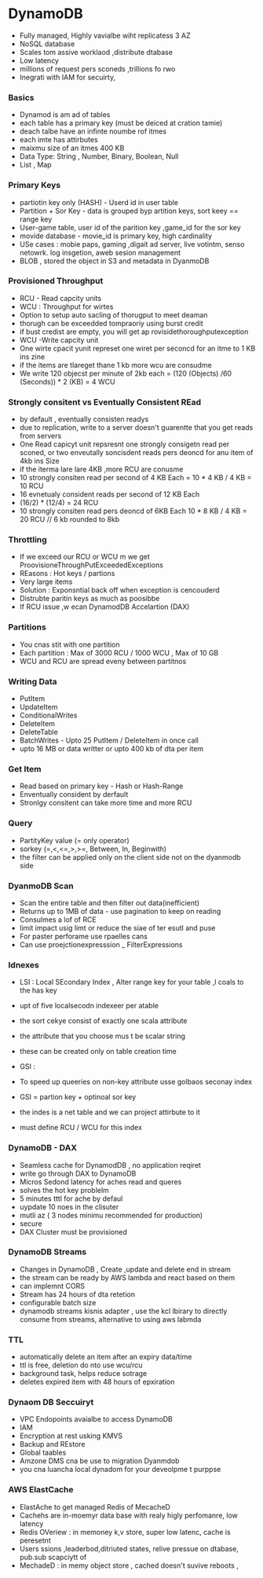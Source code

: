 # DynamoDB
* Fully managed, Highly vavialbe wiht replicatess 3 AZ
* NoSQL database 
* Scales tom assive worklaod ,distribute dtabase 
* Low latency
* millions of request pers sconeds ,trillions fo rwo
* Inegrati with IAM for secuirty,
### Basics
* Dynamod is am ad of tables
* each table has a primary key (must be deiced at cration tamie)
* deach talbe have an infinte noumbe rof itmes
* each imte has attirbutes 
* maixmu size of an itmes 400 KB
* Data Type: String , Number, Binary, Boolean, Null
* List , Map
### Primary Keys
 * partiotin key only (HASH) - Userd id in user table
 * Partition + Sor Key - data is grouped byp artition keys, sort keey == range key
 * User-game table, user id of the parition key ,game_id for the sor key
 * movide database - movie_id is primary key, high cardinality
 * USe cases : mobie paps, gaming ,digait ad server, live votintm, senso netowrk. log insgetion, aweb sesion management
 * BLOB , stored the object in S3 and metadata in DyanmoDB
### Provisioned Throughput
* RCU - Read capcity units
* WCU : Throughput for wirtes
* Option to setup  auto sacling of thorugput to meet deaman
* thorugh can be exceedded tompraoriy using burst credit
* if bust credist are empty, you will get ap rovisidethoroughputexception
* WCU -Write capcity unit
* One wirte cpacit yunit represet one wiret per seconcd for an itme to 1 KB ins zine
* if the items are tlareget thane 1 kb more wcu are consudme
* We write 120 objecst per minute of 2kb each = (120 (Objects) /60 (Seconds)) * 2 (KB) = 4 WCU

### Strongly consitent vs Eventually Consistent REad
 * by default , eventually consisten readys
 * due to replication, write to a server doesn't guarentte that you get reads from servers
 * One Read capicyt unit repsresnt one strongly consigetn read per sconed, or two enveutally soncisdent reads pers deoncd for anu item of 4kb ins Size
 * if the iterma lare lare 4KB ,more RCU are conusme
 * 10 strongly consiten read per second of 4 KB Each = 10 * 4 KB / 4 KB = 10 RCU
 * 16 evnetualy consident reads per second of 12 KB Each
 * (16/2) * (12/4) = 24 RCU
 * 10 strongly consiten read pers deoncd of 6KB Each
   10 * 8 KB / 4 KB = 20 RCU // 6 kb rounded to 8kb

### Throttling
* If we exceed our RCU or WCU m we get ProovisioneThroughPutExceededExceptions
* REasons : Hot keys / partions
* Very large items
* Solution : Exponsntial back off when exception is cencouderd
* Distrubte paritin keys as much as poosibbe
* If RCU issue ,w ecan DynamodDB Accelartion (DAX)

### Partitions
* You cnas stit with one partition
* Each partition : Max of 3000 RCU / 1000 WCU , Max of 10 GB
* WCU and RCU are spread eveny between partitnos

### Writing Data
* PutItem
* UpdateItem
* ConditionalWrites
* DeleteItem
* DeleteTable
* BatchWrites - Upto 25 PutItem / DeleteItem in once call
* upto 16 MB or data writter or upto 400 kb of dta per item

### Get Item
 * Read based on primary key - Hash or Hash-Range
 * Enventually consident by derfault
 * Stronlgy consitent can take more time and more RCU

 ### Query
 * PartityKey value (= only operator)
 * sorkey (=,<,<=,>,>=, Between, In, Beginwith)
 * the filter can be applied only on the client side not on the dyanmodb side

 ### DyanmoDB Scan
 * Scan the entire table and then filter out data(inefficient)
 * Returns up to 1MB of data - use pagination to keep on reading
 * Consulmes a lof of RCE
 * limit impact usig limt or reduce the siae of ter esutl and puse
 * For paster perforame use rpaelles cans
 * Can use proejctionexpresssion _ FilterExpressions

 ### Idnexes
 * LSI : Local SEcondary Index , Alter range key for your table ,l coals to the has key
 * upt of five localsecodn indexeer per atable
 * the sort cekye consist of exactly one scala attribute
 * the attribute that you choose mus t be scalar string
 * these can be created only on table creation time

 * GSI : 
 * To speed up queeries on non-key attribute usse golbaos seconay index
 * GSI = partion key + optinoal sor key
 * the indes is a net table and we can project attirbute to it
 * must define RCU / WCU for this index

### DynamoDB - DAX
* Seamless cache for DynamodDB , no application reqiret
* write go through DAX to DynamoDB
* Micros Sedond latency for aches read and queres
* solves the hot key problelm
* 5 minutes tttl for ache by defaul
* uypdate 10 noes in the clisuter
* mutli az ( 3 nodes minimu recommended for production)
* secure
* DAX Cluster must be provisioned

### DynamoDB Streams
* Changes in DynamoDB , Create ,update and delete end in stream
* the stream can be ready by AWS lambda and react based on them
* can implemnt CORS 
* Stream has 24 hours of dta retetion
* configurable batch size
* dynamodb streams kisnis adapter , use the kcl lbirary to directly consume from streams, alternative to using aws labmda

### TTL
* automatically delete an item after an expiry data/time
* ttl is free, deletion do nto use wcu/rcu
* background task, helps reduce sotrage 
* deletes expired item with 48 hours of epxiration
### Dynaom DB Seccuiryt
* VPC Endopoints avaialbe to access DynamoDB
* IAM
* Encryption at rest usking KMVS
* Backup and REstore
* Global taables
* Amzone DMS cna be use to migration Dyanmdob
* you cna luancha  local dynadom for your deveolpme t purppse

### AWS ElastCache
* ElastAche to get managed Redis of MecacheD
* Cachehs are in-moemyr data base with realy higly perfomanre, low latency
* Redis OVeriew : in memoney k,v store, super low latenc, cache is peresetnt
* Users ssions ,leaderbod,ditriuted states, relive pressue on dtabase, pub.sub scapciytt of 
* MechadeD : in memy object store , cached doesn't suvive reboots ,

